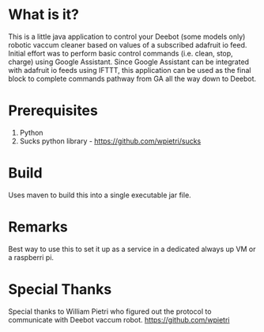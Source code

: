 # What is it?

This is a little java application to control your Deebot (some models only) robotic vaccum cleaner based on values of a subscribed adafruit io feed. Initial effort was to perform basic control commands (i.e. clean, stop, charge) using Google Assistant. Since Google Assistant can be integrated with adafruit io feeds using IFTTT, this application can be used as the final block to complete commands pathway from GA all the way down to Deebot.

# Prerequisites

1) Python
2) Sucks python library - https://github.com/wpietri/sucks

# Build

Uses maven to build this into a single executable jar file.

# Remarks

Best way to use this to set it up as a service in a dedicated always up VM or a raspberri pi.

# Special Thanks

Special thanks to William Pietri who figured out the protocol to communicate with Deebot vaccum robot.
https://github.com/wpietri

